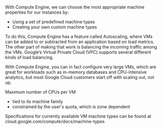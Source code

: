 With Compute Engine, we can choose the most appropriate machine properties for our instances by:
- Using a set of predefined machine types
- Creating your own custom machine types

To do this, Compute Engine has a feature called Autoscaling, where VMs can be added to or subtracted from an application based on load metrics. The other part of making that work is balancing the incoming traffic among the VMs. Google’s Virtual Private Cloud (VPC) supports several different kinds of load balancing.

With Compute Engine, you can in fact configure very large VMs, which are great for workloads such as in-memory databases and CPU-intensive analytics, but most Google Cloud customers start off with scaling out, not up.

Maximum number of CPUs per VM
- tied to its machine family
- constrained by the user's quota, which is zone dependent

Specifications for currently available VM machine types can be found at cloud.google.com/compute/docs/machine-types